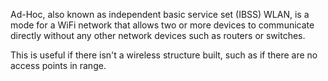Ad-Hoc, also known as independent basic service set (IBSS) WLAN, is a mode for a WiFi network that allows two or more devices to communicate directly without any other network devices such as routers or switches.

This is useful if there isn't a wireless structure built, such as if there are no access points in range.